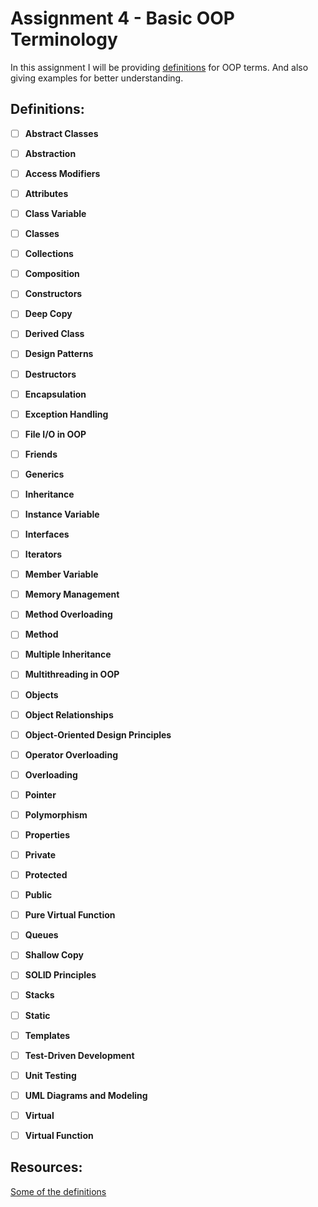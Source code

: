 # Assignment 4 - Basic OOP Terminology

In this assignment I will be providing [definitions](https://github.com/aaniaahh/OOP/blob/main/assignments/OOP_Primer/definitions.md) for OOP terms. And also giving examples for better understanding.

## Definitions:

- [ ] **Abstract Classes**

- [ ] **Abstraction**

- [ ] **Access Modifiers**

- [ ] **Attributes**

- [ ] **Class Variable**

- [ ] **Classes**

- [ ] **Collections**

- [ ] **Composition**

- [ ] **Constructors**

- [ ] **Deep Copy**

- [ ] **Derived Class**

- [ ] **Design Patterns**

- [ ] **Destructors**

- [ ] **Encapsulation**

- [ ] **Exception Handling**

- [ ] **File I/O in OOP**

- [ ] **Friends**

- [ ] **Generics**

- [ ] **Inheritance**

- [ ] **Instance Variable**

- [ ] **Interfaces**

- [ ] **Iterators**

- [ ] **Member Variable**

- [ ] **Memory Management**

- [ ] **Method Overloading**

- [ ] **Method**

- [ ] **Multiple Inheritance**

- [ ] **Multithreading in OOP**

- [ ] **Objects**

- [ ] **Object Relationships**

- [ ] **Object-Oriented Design Principles**

- [ ] **Operator Overloading**

- [ ] **Overloading**

- [ ] **Pointer**

- [ ] **Polymorphism**

- [ ] **Properties**

- [ ] **Private**

- [ ] **Protected**

- [ ] **Public**

- [ ] **Pure Virtual Function**

- [ ] **Queues**

- [ ] **Shallow Copy**

- [ ] **SOLID Principles**
 
- [ ] **Stacks**

- [ ] **Static**

- [ ] **Templates**

- [ ] **Test-Driven Development**

- [ ] **Unit Testing**

- [ ] **UML Diagrams and Modeling**

- [ ] **Virtual**

- [ ] **Virtual Function**




## Resources:
[Some of the definitions](https://www.computer-dictionary-online.org/)
